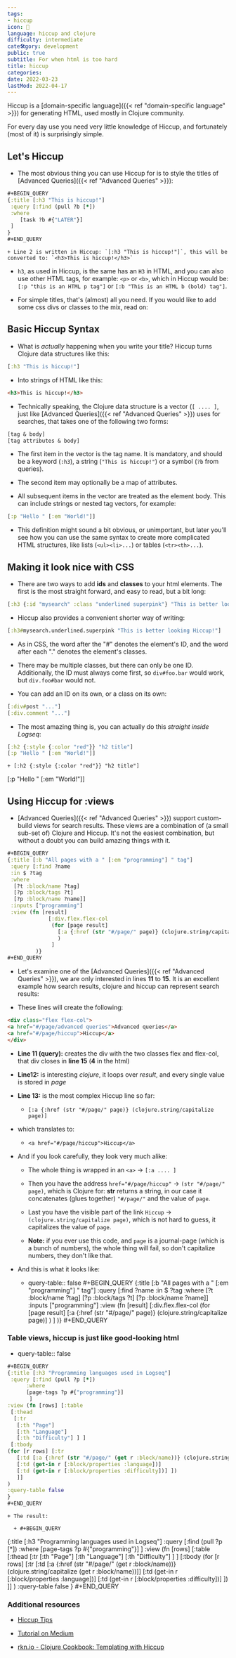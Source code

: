 ```yaml
---
tags:
- hiccup
icon: 🚧
language: hiccup and clojure
difficulty: intermediate
cate🛠gory: development
public: true
subtitle: For when html is too hard
title: hiccup
categories:
date: 2022-03-23
lastMod: 2022-04-17
---
```

Hiccup is a [domain-specific language]({{< ref "domain-specific language" >}}) for generating HTML, used mostly in Clojure community.

For every day use you need very little knowledge of Hiccup, and fortunately (most of it) is surprisingly simple.

## Let's Hiccup

  + The most obvious thing you can use Hiccup for is to style the titles of [Advanced Queries]({{< ref "Advanced Queries" >}}):

```clojure
#+BEGIN_QUERY
{:title [:h3 "This is hiccup!"]
 :query [:find (pull ?b [*])
 :where
    [task ?b #{"LATER"}]
 ]
}
#+END_QUERY
```

    + Line 2 is written in Hiccup: `[:h3 "This is hiccup!"]`, this will be converted to: `<h3>This is hiccup!</h3>`

  + `h3`, as used in Hiccup, is the same has an `H3` in HTML, and you can also use other HTML tags, for example: `<p>` or `<b>`, which in Hiccup would be: `[:p "this is an HTML p tag"]` or `[:b "This is an HTML b (bold) tag"]`.

  + For simple titles, that's (almost) all you need. If you would like to add some css divs or classes to the mix, read on:

## Basic Hiccup Syntax

  + What is _actually_ happening when you write your title? Hiccup turns Clojure data structures like this:

```clojure
[:h3 "This is hiccup!"]
```

  + Into strings of HTML like this:

```html
<h3>This is hiccup!</h3>
```

  + Technically speaking, the Clojure data structure is a vector (`[ .... ]`, just like [Advanced Queries]({{< ref "Advanced Queries" >}}) uses for searches, that takes one of the following two forms:

```clojure
[tag & body]
[tag attributes & body]
```

  + The first item in the vector is the tag name. It is mandatory, and should be a keyword (`:h3`), a string (`"This is hiccup!"`) or a symbol (`?b` from queries).

  + The second item may optionally be a map of attributes.

  + All subsequent items in the vector are treated as the element body. This can include strings or nested tag vectors, for example:

```clojure
[:p "Hello " [:em "World!"]]
```

  + This definition might sound a bit obvious, or unimportant, but later you'll see how you can use the same syntax to create more complicated HTML structures, like lists (`<ul><li>...`) or tables (`<tr><th>...`).

## Making it look nice with CSS

  + There are two ways to add **ids** and **classes** to your html elements. The first is the most straight forward, and easy to read, but a bit long:

```clojure
[:h3 {:id "mysearch" :class "underlined superpink"} "This is better looking Hiccup!"]
```

  + Hiccup also provides a convenient shorter way of writing:

```clojure
[:h3#mysearch.underlined.superpink "This is better looking Hiccup!"]
```

  + As in CSS, the word after the "#" denotes the element's ID, and the word after each "." denotes the element's classes.

  + There may be multiple classes, but there can only be one ID. Additionally, the ID must always come first, so `div#foo.bar` would work, but `div.foo#bar` would not.

  + You can add an ID on its own, or a class on its own:

```clojure
[:div#post "..."]
[:div.comment "..."]
```

  + The most amazing thing is, you can actually do this _straight inside Logseq_:

```clojure
[:h2 {:style {:color "red"}} "h2 title"]
[:p "Hello " [:em "World!"]]
```

    + [:h2 {:style {:color "red"}} "h2 title"]
[:p "Hello " [:em "World!"]]

## Using Hiccup for :views

  + [Advanced Queries]({{< ref "Advanced Queries" >}}) support custom-build views for search results. These views are a combination of (a small sub-set of) Clojure and Hiccup. It's not the easiest combination, but without a doubt you can build amazing things with it.

``` clojure
#+BEGIN_QUERY
{:title [:b "All pages with a " [:em "programming"] " tag"]
 :query [:find ?name
 :in $ ?tag
 :where
  [?t :block/name ?tag]
  [?p :block/tags ?t]
  [?p :block/name ?name]]
 :inputs ["programming"]
 :view (fn [result]
	         [:div.flex.flex-col
	          (for [page result]
	            [:a {:href (str "#/page/" page)} (clojure.string/capitalize page)]
                )
              ]
         )}
#+END_QUERY
```

  + Let's examine one of the [Advanced Queries]({{< ref "Advanced Queries" >}}), we are only interested in lines **11** to **15**. It is an excellent example how search results, clojure and hiccup can represent search results:

  + These lines will create the following:

```html
<div class="flex flex-col">
<a href="#/page/advanced queries">Advanced queries</a>
<a href="#/page/hiccup">Hiccup</a>
</div>
```

  + **Line 11 (query):** creates the div with the two classes flex and flex-col, that div closes in **line 15** (**4** in the html)

  + **Line12:** is interesting _clojure_, it loops over _result_, and every single value is stored in _page_

  + **Line 13:** is the most complex Hiccup line so far:

    + `[:a {:href (str "#/page/" page)} (clojure.string/capitalize page)]`

  + which translates to:

    + `<a href="#/page/hiccup">Hiccup</a>`

  + And if you look carefully, they look very much alike:

    + The whole thing is wrapped in an `<a>` -> `[:a .... ]`

    + Then you have the address `href="#/page/hiccup"` -> `(str "#/page/" page)`, which is Clojure for: **str** returns a string, in our case it concatenates (glues together)  `"#/page/"` and the value of `page`.

    + Last you have the visible part of the link `Hiccup` -> `(clojure.string/capitalize page)`, which is not hard to guess, it capitalizes the value of `page`.

    + **Note:** if you ever use this code, and `page` is a journal-page (which is a bunch of numbers), the whole thing will fail, so don't capitalize numbers, they don't like that.

  + And this is what it looks like:

    + query-table:: false
#+BEGIN_QUERY
{:title [:b "All pages with a " [:em "programming"] " tag"]
 :query [:find ?name
 :in $ ?tag
 :where
  [?t :block/name ?tag]
  [?p :block/tags ?t]
  [?p :block/name ?name]]
 :inputs ["programming"]
 :view (fn [result]
	         [:div.flex.flex-col
	          (for [page result]
	            [:a {:href (str "#/page/" page)} (clojure.string/capitalize page)]
                )
              ]
         )}
#+END_QUERY

### Table views, hiccup is just like good-looking html

  + query-table:: false
```clojure
#+BEGIN_QUERY
{:title [:h3 "Programming languages used in Logseq"]
 :query [:find (pull ?p [*])
      :where
      [page-tags ?p #{"programming"}]
       ]
:view (fn [rows] [:table 
 [:thead 
  [:tr 
   [:th "Page"] 
   [:th "Language"]
   [:th "Difficulty"] ] ] 
 [:tbody 
(for [r rows] [:tr 
   [:td [:a {:href (str "#/page/" (get r :block/name))} (clojure.string/capitalize (get r :block/name))]] 
   [:td (get-in r [:block/properties :language])]
   [:td (get-in r [:block/properties :difficulty])] ])
   ]]
)
:query-table false
}
#+END_QUERY
```

    + The result:

      + #+BEGIN_QUERY
{:title [:h3 "Programming languages used in Logseq"]
 :query [:find (pull ?p [*])
      :where
      [page-tags ?p #{"programming"}]
       ]
:view (fn [rows] [:table 
 [:thead 
  [:tr 
   [:th "Page"] 
   [:th "Language"]
   [:th "Difficulty"] ] ] 
 [:tbody 
(for [r rows] [:tr 
   [:td [:a {:href (str "#/page/" (get r :block/name))} (clojure.string/capitalize (get r :block/name))]] 
   [:td (get-in r [:block/properties :language])]
   [:td (get-in r [:block/properties :difficulty])] ])
   ]]
)
:query-table false
}
#+END_QUERY

### Additional resources

  + [Hiccup Tips](https://ericnormand.me/mini-guide/hiccup-tips)

  + [Tutorial on Medium](https://medium.com/makimo-tech-blog/hiccup-lightning-tutorial-6494e477f3a5)

  + [rkn.io - Clojure Cookbook: Templating with Hiccup](https://web.archive.org/web/20161212035126/http://www.rkn.io/2014/03/13/clojure-cookbook-hiccup/)
